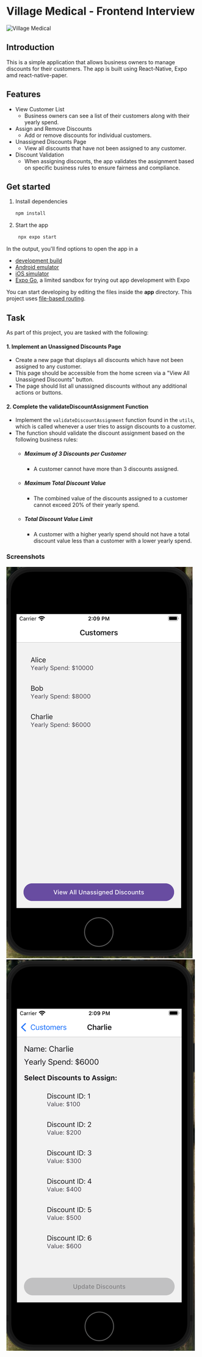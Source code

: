 # Village Medical - Frontend Interview

![Village Medical](https://www.villagemd.com/hs-fs/hubfs/villagemd-logo-1.png?width=297&height=73&name=villagemd-logo-1.png)

## Introduction

This is a simple application that allows business owners to manage discounts for their customers. The app is built using React-Native, Expo amd react-native-paper.

## Features

- View Customer List
  - Business owners can see a list of their customers along with their yearly spend.
- Assign and Remove Discounts
  - Add or remove discounts for individual customers.
- Unassigned Discounts Page
  - View all discounts that have not been assigned to any customer.
- Discount Validation
  - When assigning discounts, the app validates the assignment based on specific business rules to ensure fairness and compliance.

## Get started

1. Install dependencies

   ```bash
   npm install
   ```

2. Start the app

   ```bash
    npx expo start
   ```

In the output, you'll find options to open the app in a

- [development build](https://docs.expo.dev/develop/development-builds/introduction/)
- [Android emulator](https://docs.expo.dev/workflow/android-studio-emulator/)
- [iOS simulator](https://docs.expo.dev/workflow/ios-simulator/)
- [Expo Go](https://expo.dev/go), a limited sandbox for trying out app development with Expo

You can start developing by editing the files inside the **app** directory. This project uses [file-based routing](https://docs.expo.dev/router/introduction).

## Task

As part of this project, you are tasked with the following:

####   1. Implement an Unassigned Discounts Page
- Create a new page that displays all discounts which have not been assigned to any customer.
- This page should be accessible from the home screen via a "View All Unassigned Discounts" button.
- The page should list all unassigned discounts without any additional actions or buttons.

####   2. Complete the validateDiscountAssignment Function
- Implement the `validateDiscountAssignment` function found in the `utils`, which is called whenever a user tries to assign discounts to a customer.
- The function should validate the discount assignment based on the following business rules:
  - #####   Maximum of 3 Discounts per Customer
    - A customer cannot have more than 3 discounts assigned.
  - #####   Maximum Total Discount Value
    - The combined value of the discounts assigned to a customer cannot exceed 20% of their yearly spend.
  - #####   Total Discount Value Limit
    - A customer with a higher yearly spend should not have a total discount value less than a customer with a lower yearly spend.

### Screenshots

![Customer List](./customer-page.png)
![Customer Detail](./customer-detail-page.png)





